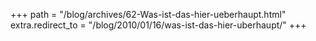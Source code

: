 +++
path = "/blog/archives/62-Was-ist-das-hier-ueberhaupt.html"
extra.redirect_to = "/blog/2010/01/16/was-ist-das-hier-uberhaupt/"
+++
